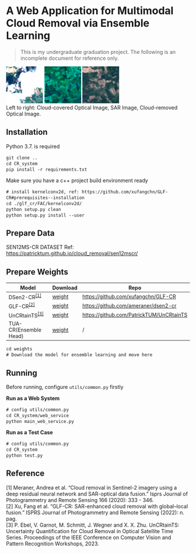 # A Web Application for Multimodal Cloud Removal via Ensemble Learning

> This is my undergraduate graduation project. The following is an incomplete document for reference only.

<div>
  <img src="https://github.com/Elm-Forest/CR_system/raw/refs/heads/master/.github/imgs/s2_img2.png?raw=true" width="20%" alt="" style="display: inline-block">
	<img src="https://github.com/Elm-Forest/CR_system/raw/refs/heads/master/.github/imgs/sar2.png?raw=true" width="20%" alt="" style="display: inline-block">
  <img src="https://github.com/Elm-Forest/CR_system/raw/refs/heads/master/.github/imgs/predict2.png?raw=true" width="20%" alt="" style="display: inline-block">
</div>
Left to right: Cloud-covered Optical Image, SAR Image, Cloud-removed Optical Image.

## Installation

Python 3.7. is required

```shell
git clone ..
cd CR_system
pip install -r requirements.txt
```

Make sure you have a c++ project build environment ready

```shell
# install kernelconv2d, ref: https://github.com/xufangchn/GLF-CR#prerequisites--installation
cd ./glf_cr/FAC/kernelconv2d/
python setup.py clean
python setup.py install --user
```

## Prepare Data

SEN12MS-CR DATASET Ref: https://patricktum.github.io/cloud_removal/sen12mscr/

## Prepare Weights

| Model                                       | Download                                                                                     | Repo                                     |
|---------------------------------------------|----------------------------------------------------------------------------------------------|------------------------------------------|
| DSen2-CR<sup>[[1]](#refer-anchor-1)</sup>   | [weight](https://drive.google.com/file/d/1L3YUVOnlg67H5VwlgYO9uC9iuNlq7VMg/view)             | https://github.com/xufangchn/GLF-CR      |
| GLF-CR<sup>[[2]](#refer-anchor-2)</sup>     | [weight](https://drive.google.com/file/d/11EYrrqLzlqrDgrJNgIW7IY0nSz_S5y9Z/view?usp=sharing) | https://github.com/ameraner/dsen2-cr     |
| UnCRtainTS<sup>[[3]](#refer-anchor-3)</sup> | [weight](https://u.pcloud.link/publink/show?code=kZsdbk0Z5Y2Y2UEm48XLwOvwSVlL8R2L3daV)       | https://github.com/PatrickTUM/UnCRtainTS |
| TUA-CR(Ensemble Head)                       | [weight](https://u.pcloud.link/publink/show?code=kZsdbk0Z5Y2Y2UEm48XLwOvwSVlL8R2L3daV)       | /                                        |

```shell
cd weights
# Download the model for ensemble learning and move here
```

## Running

Before running, configure `utils/common.py` firstly

**Run as a Web System**

```shell
# config utils/common.py
cd CR_system/web_service
python main_web_service.py

```

**Run as a Test Case**

```shell
# config utils/common.py
cd CR_system
python test.py
```

## Reference

<span id="refer-anchor-1">
[1] Meraner, Andrea et al. “Cloud removal in Sentinel-2 imagery using a deep residual neural network and SAR-optical data fusion.” Isprs Journal of Photogrammetry and Remote Sensing 166 (2020): 333 - 346.<br>
</span>
<span id="refer-anchor-2">
[2] Xu, Fang et al. “GLF-CR: SAR-enhanced cloud removal with global–local fusion.” ISPRS Journal of Photogrammetry and Remote Sensing (2022): n. pag.<br>
</span>
<span id="refer-anchor-3">
[3] P. Ebel, V. Garnot, M. Schmitt, J. Wegner and X. X. Zhu. UnCRtainTS: Uncertainty Quantification for Cloud Removal in Optical Satellite Time Series. Proceedings of the IEEE Conference on Computer Vision and Pattern Recognition Workshops, 2023.
</span>
